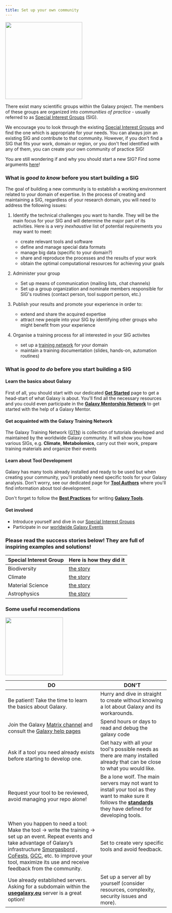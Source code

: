 ```yaml
---
title: Set up your own community
---
```


<div class='right'><img src="/images/undraw-illustrations/mind_map.svg" alt="" width="240" /></div>

There exist many scientific groups within the Galaxy project. The members of these groups are organized into _communities of practice_ - usually referred to as [Special Interest Groups](/community/sig/) (SIG).

We encourage you to look through the existing [Special Interest Groups](/community/sig/) and find the one which is appropriate for your needs. You can always join an existing SIG and contribute to that community. However, if you don't find a SIG that fits your work, domain or region, or you don't feel identified with any of them, you can create your own community of practice SIG! 

You are still wondering if and why you should start a new SIG? Find some arguments [here](/community/governance/gcb/#why-make-a-sig)!

### What is _good to know_ before you start building a SIG

The goal of building a new community is to establish a working environment related to your domain of expertise. In the process of creating and maintaining a SIG, regardless of your research domain, you will need to address the following issues:

1. Identify the technical challenges you want to handle. They will be the main focus for your SIG and will determine the major part of its activities. Here is a very _inexhaustive_ list of potential requirements you may want to meet:
   
    * create relevant tools and software
    * define and manage special data formats
    * manage big data (specific to your domain?)
    * share and reproduce the processes and the results of your work
    * obtain the optimal computational resources for achieving your goals

2. Administer your group
    
    * Set up means of communication (mailing lists, chat channels)
    * Set up a group organization and nominate members responsible for SIG's routines (contact person, tool support person, etc.)
      
3. Publish your results and promote your experience in order to: 

    * extend and share the acquired expertise
    * attract new people into your SIG by identifying other groups who might benefit from your experience

4. Organise a training process for all interested in your SIG activites
    
    * set up a [training network](https://training.galaxyproject.org/) for your domain
    * maintain a training documentation (slides, hands-on, automation routines)

### What is _good to do_ before you start building a SIG

#### Learn the basics about Galaxy

First of all, you should start with our dedicated [**Get Started**](https://galaxyproject.org/get-started/) page to get a head-start of what Galaxy is about.
You'll find all the necessary resources and you could even participate in the [**Galaxy Mentorship Network**](https://galaxy-mentor-network.netlify.app/)
to get started with the help of a Galaxy Mentor.

#### Get acquainted with the Galaxy Training Network

The Galaxy Training Network ([GTN](https://training.galaxyproject.org)) is collection of tutorials developed and maintained by the worldwide Galaxy community. 
It will show you how various SIGs, e.g. **Climate**, **Metabolomics**, carry out their work, prepare training materials and organize their events

#### Learn about Tool Development
Galaxy has many tools already installed and ready to be used but when creating your community, you'll probably need specific tools for your Galaxy analysis. Don't worry, see our dedicated page for [**Tool Authors**](/tools/) where you'll find information about tool development.

Don't forget to follow the [**Best Practices**](https://galaxy-iuc-standards.readthedocs.io/en/latest/best_practices.html) for writing [**Galaxy Tools**](https://toolshed.g2.bx.psu.edu/).

#### Get involved
- Introduce yourself and dive in our [Special Interest Groups](/community/sig/)
- Participate in our [worldwide Galaxy Events](/events/)


### Please read the success stories below! They are full of inspiring examples and solutions!

| __Special Interest Group__ | __Here is how they did it__ |
|---|---|
| Biodiversity  |  [the story](/get-started/new-leads/succesful-stories/biodiversity.md) |
| Climate | [the story](/get-started/new-leads/succesful-stories/climate.md) |
| Material Science | [the story](/get-started/new-leads/succesful-stories/materials-science.md)|
| Astrophysics | [the story](/get-started/new-leads/succesful-stories/astrophysics.md) |



###  Some useful recomendations

<div class='right'><img src="/images/undraw-illustrations/questions.svg" alt="" width="180" /></div>

| __DO__ | __DON'T__  |
|---|---|
| Be patient! Take the time to learn the basics about Galaxy. | Hurry and dive in straight  to create without knowing a lot about Galaxy and its workarounds. |
| Join the Galaxy [Matrix channel](https://matrix.org/docs/chat_basics/matrix-for-im/) and consult the [Galaxy help pages](https://help.galaxyproject.org/) | Spend hours or days to read and debug the galaxy code |
| Ask if a tool you need already exists before starting to develop one. | Get hazy with all your tool's possible needs as there are many installed already that can be close to what you would like.|
| Request your tool to be reviewed, avoid managing your repo alone! | Be a lone wolf. The main servers may not want to install your tool as they want to make sure it follows the [**standards**](https://galaxy-iuc-standards.readthedocs.io/en/latest/best_practices.html) they have defined for developing tools. |
| When you happen to need a tool: Make the tool -> write the training -> set up an event. Repeat events and take advantage of Galaxy’s infrastructure [Smorgasbord](https://gallantries.github.io/video-library/events/smorgasbord3/) , [CoFests](https://galaxyproject.org/events/cofests/), [GCC](https://galaxyproject.org/gcc/), etc. to improve your tool, maximize its use and receive feedback from the community. | Set to create very specific tools and avoid feedback. |
| Use already established servers. Asking for a subdomain within the [**usegalaxy.eu**](https://usegalaxy.eu/) server is a great option! |Set up a server all by yourself (consider resources, complexity, security issues and more).|


